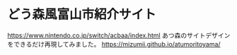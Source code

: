 # どう森風富山市紹介サイト
https://www.nintendo.co.jp/switch/acbaa/index.html
あつ森のサイトデザインをできるだけ再現してみました。
https://mizumii.github.io/atumoritoyama/
